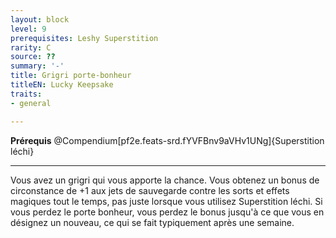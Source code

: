 ```yaml
---
layout: block
level: 9
prerequisites: Leshy Superstition
rarity: C
source: ??
summary: '-'
title: Grigri porte-bonheur
titleEN: Lucky Keepsake
traits:
- general

---
```


<p><span id="ctl00_MainContent_DetailedOutput"><strong>Prérequis</strong> @Compendium[pf2e.feats-srd.fYVFBnv9aVHv1UNg]{Superstition léchi}<br></span></p>
<hr>
<p>Vous avez un grigri qui vous apporte la chance. Vous obtenez un bonus de circonstance de +1 aux jets de sauvegarde contre les sorts et effets magiques tout le temps, pas juste lorsque vous utilisez Superstition léchi. Si vous perdez le porte bonheur, vous perdez le bonus jusqu'à ce que vous en désignez un nouveau, ce qui se fait typiquement après une semaine.&nbsp;</p>